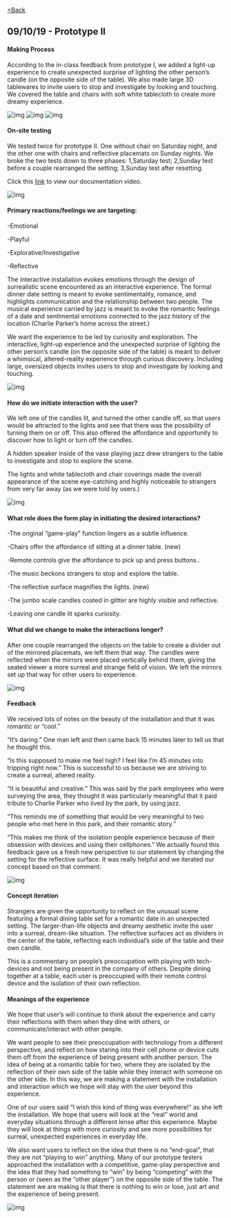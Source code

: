 [<Back](README.md)

## 09/10/19 - Prototype II
#### Making Process
According to the in-class feedback from prototype I, we added a light-up experience to create unexpected surprise of lighting the other person’s candle (on the opposite side of the table). We also made large 3D tablewares to invite users to stop and investigate by looking and touching. We covered the table and chairs with soft white tablecloth to create more dreamy experience.

![img](img/make1.jpg)
![img](img/make2.png)
![img](img/p1.jpg)


#### On-site testing
We tested twice for prototype II. One without chair on Saturday night, and the other one with chairs and reflective placemats on Sunday nights. We broke the two tests down to three phases: 1,Saturday test; 2,Sunday test before a couple rearranged the setting; 3,Sunday test after resetting.

Click this [link](https://drive.google.com/open?id=1Nz5iqj0qb5GbPiJ6AudZ57LmWn1qfuNE) to view our documentation video.

![img](img/video2.png)

#### Primary reactions/feelings we are targeting: 
-Emotional

-Playful

-Explorative/Investigative

-Reflective

The interactive installation evokes emotions through the design of surrealistic scene encountered as an interactive experience. The formal dinner date setting is meant to evoke sentimentality, romance, and highlights communication and the relationship between two people. The musical experience carried by jazz is meant to evoke the romantic feelings of a date and sentimental emotions connected to the jazz history of the location (Charlie Parker’s home across the street.) 

We want the experience to be led by curiosity and exploration. The interactive, light-up experience and the unexpected surprise of lighting the other person’s candle (on the opposite side of the table) is meant to deliver a whimsical, altered-reality experience through curious discovery. Including large, oversized objects invites users to stop and investigate by looking and touching.

![img](img/set2.jpg)

#### How do we initiate interaction with the user?
We left one of the candles lit, and turned the other candle off, so that users would be attracted to the lights and see that there was the possibility of turning them on or off. This also offered the affordance and opportunity to discover how to light or turn off the candles. 

A hidden speaker inside of the vase playing jazz drew strangers to the table to investigate and stop to explore the scene. 

The lights and white tablecloth and chair coverings made the overall appearance of the scene eye-catching and highly noticeable to strangers from very far away (as we were told by users.)

![img](img/stand.jpg)

#### What role does the form play in initiating the desired interactions?
-The original “game-play” function lingers as a subtle influence. 

-Chairs offer the affordance of sitting at a dinner table. (new)

-Remote controls give the affordance to pick up and press buttons.. 

-The music beckons strangers to stop and explore the table. 

-The reflective surface magnifies the lights. (new)

-The jumbo scale candles coated in glitter are highly visible and reflective.

-Leaving one candle lit sparks curiosity.

#### What did we change to make the interactions longer?
After one couple rearranged the objects on the table to create a divider out of the mirrored placemats, we left them that way. The candles were reflected when the mirrors were placed vertically behind them, giving the seated viewer a more surreal and strange field of vision. We left the mirrors set up that way for other users to experience.

![img](img/p3.gif)


#### Feedback
We received lots of notes on the beauty of the installation and that it was romantic or “cool.”

“It’s daring.” One man left and then came back 15 minutes later to tell us that he thought this.

“Is this supposed to make me feel high? I feel like I’m 45 minutes into tripping right now.” This is successful to us because we are striving to create a surreal, altered reality.

“It is beautiful and creative.” This was said by the park employees who were surveying the area, they thought it was particularly meaningful that it paid tribute to Charlie Parker who lived by the park, by using jazz.

“This reminds me of something that would be very meaningful to two people who met here in this park, and their romantic story.”

“This makes me think of the isolation people experience because of their obsession with devices and using their cellphones.”
We actually found this feedback gave us a fresh new perspective to our statement by changing the setting for the reflective surface. It was really helpful and we iterated our concept based on that comment.

![img](img/feedback.jpg)

#### Concept iteration
Strangers are given the opportunity to reflect on the unusual scene featuring a formal dining table set for a romantic date in an unexpected setting. The larger-than-life objects and dreamy aesthetic invite the user into a surreal, dream-like situation. The reflective surfaces act as dividers in the center of the table, reflecting each individual’s side of the table and their own candle. 

This is a commentary on people’s preoccupation with playing with tech-devices and not being present in the company of others. Despite dining together at a table, each user is preoccupied with their remote control device and the isolation of their own reflection. 

#### Meanings of the experience
We hope that user’s will continue to think about the experience and carry their reflections with them when they dine with others, or communicate/interact with other people. 

We want people to see their preoccupation with technology from a different perspective, and reflect on how staring into their cell phone or device cuts them off from the experience of being present with another person.  The idea of being at a romantic table for two, where they are isolated by the reflection of their own side of the table while they interact with someone on the other side. In this way, we are making a statement with the installation and interaction which we hope will stay with the user beyond this experience. 

One of our users said “I wish this kind of thing was everywhere!” as she left the installation.  We hope that users will look at the “real” world and everyday situations through a different lense after this experience. Maybe they will look at things with more curiosity and see more possibilities for surreal, unexpected experiences in everyday life. 

We also want users to reflect on the idea that there is no “end-goal”, that they are not “playing to win”  anything. 
Many of our prototype testers approached the installation with a competitive, game-play perspective and the idea that they had something to “win” by being “competing” with the person or (seen as the “other player”) on the opposite side of the table. The statement we are making is that there is nothing to win or lose, just art and the experience of being present. 

![img](img/p2.png)
